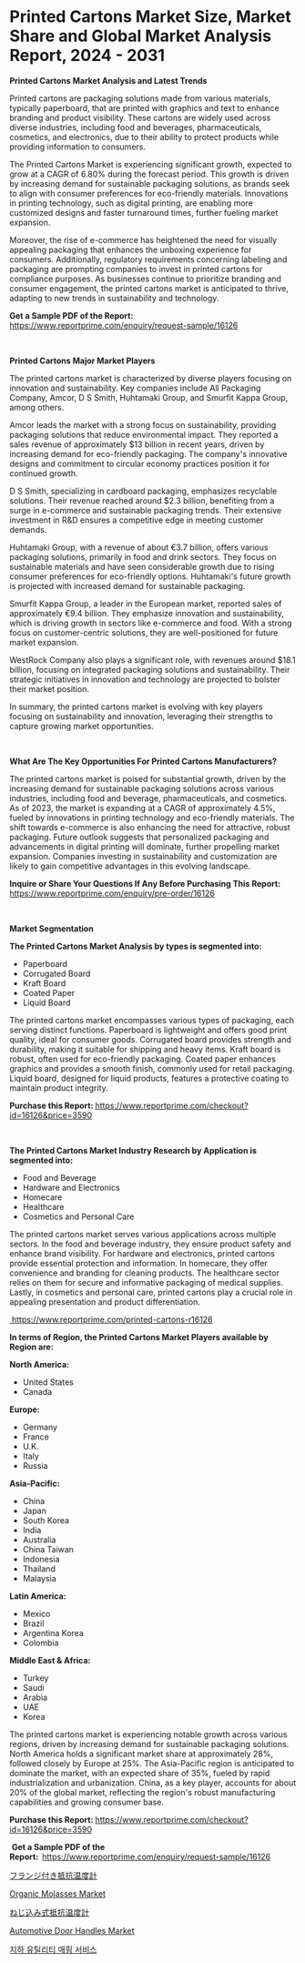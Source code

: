 <p><h1>Printed Cartons Market Size, Market Share and Global Market Analysis Report, 2024 - 2031</h1></p><p><strong>Printed Cartons Market Analysis and Latest Trends</strong></p>
<p><p>Printed cartons are packaging solutions made from various materials, typically paperboard, that are printed with graphics and text to enhance branding and product visibility. These cartons are widely used across diverse industries, including food and beverages, pharmaceuticals, cosmetics, and electronics, due to their ability to protect products while providing information to consumers.</p><p>The Printed Cartons Market is experiencing significant growth, expected to grow at a CAGR of 6.80% during the forecast period. This growth is driven by increasing demand for sustainable packaging solutions, as brands seek to align with consumer preferences for eco-friendly materials. Innovations in printing technology, such as digital printing, are enabling more customized designs and faster turnaround times, further fueling market expansion.</p><p>Moreover, the rise of e-commerce has heightened the need for visually appealing packaging that enhances the unboxing experience for consumers. Additionally, regulatory requirements concerning labeling and packaging are prompting companies to invest in printed cartons for compliance purposes. As businesses continue to prioritize branding and consumer engagement, the printed cartons market is anticipated to thrive, adapting to new trends in sustainability and technology.</p></p>
<p><strong>Get a Sample PDF of the Report:&nbsp;</strong> <a href="https://www.reportprime.com/enquiry/request-sample/16126">https://www.reportprime.com/enquiry/request-sample/16126</a></p>
<p>&nbsp;</p>
<p><strong>Printed Cartons Major Market Players</strong></p>
<p><p>The printed cartons market is characterized by diverse players focusing on innovation and sustainability. Key companies include All Packaging Company, Amcor, D S Smith, Huhtamaki Group, and Smurfit Kappa Group, among others.</p><p>Amcor leads the market with a strong focus on sustainability, providing packaging solutions that reduce environmental impact. They reported a sales revenue of approximately $13 billion in recent years, driven by increasing demand for eco-friendly packaging. The company's innovative designs and commitment to circular economy practices position it for continued growth.</p><p>D S Smith, specializing in cardboard packaging, emphasizes recyclable solutions. Their revenue reached around $2.3 billion, benefiting from a surge in e-commerce and sustainable packaging trends. Their extensive investment in R&D ensures a competitive edge in meeting customer demands.</p><p>Huhtamaki Group, with a revenue of about €3.7 billion, offers various packaging solutions, primarily in food and drink sectors. They focus on sustainable materials and have seen considerable growth due to rising consumer preferences for eco-friendly options. Huhtamaki's future growth is projected with increased demand for sustainable packaging.</p><p>Smurfit Kappa Group, a leader in the European market, reported sales of approximately €9.4 billion. They emphasize innovation and sustainability, which is driving growth in sectors like e-commerce and food. With a strong focus on customer-centric solutions, they are well-positioned for future market expansion.</p><p>WestRock Company also plays a significant role, with revenues around $18.1 billion, focusing on integrated packaging solutions and sustainability. Their strategic initiatives in innovation and technology are projected to bolster their market position.</p><p>In summary, the printed cartons market is evolving with key players focusing on sustainability and innovation, leveraging their strengths to capture growing market opportunities.</p></p>
<p>&nbsp;</p>
<p><strong>What Are The Key Opportunities For Printed Cartons Manufacturers?</strong></p>
<p><p>The printed cartons market is poised for substantial growth, driven by the increasing demand for sustainable packaging solutions across various industries, including food and beverage, pharmaceuticals, and cosmetics. As of 2023, the market is expanding at a CAGR of approximately 4.5%, fueled by innovations in printing technology and eco-friendly materials. The shift towards e-commerce is also enhancing the need for attractive, robust packaging. Future outlook suggests that personalized packaging and advancements in digital printing will dominate, further propelling market expansion. Companies investing in sustainability and customization are likely to gain competitive advantages in this evolving landscape.</p></p>
<p><strong>Inquire or Share Your Questions If Any Before Purchasing This Report:</strong> <a href="https://www.reportprime.com/enquiry/pre-order/16126">https://www.reportprime.com/enquiry/pre-order/16126</a></p>
<p>&nbsp;</p>
<p><strong>Market Segmentation</strong></p>
<p><strong>The Printed Cartons Market Analysis by types is segmented into:</strong></p>
<p><ul><li>Paperboard</li><li>Corrugated Board</li><li>Kraft Board</li><li>Coated Paper</li><li>Liquid Board</li></ul></p>
<p><p>The printed cartons market encompasses various types of packaging, each serving distinct functions. Paperboard is lightweight and offers good print quality, ideal for consumer goods. Corrugated board provides strength and durability, making it suitable for shipping and heavy items. Kraft board is robust, often used for eco-friendly packaging. Coated paper enhances graphics and provides a smooth finish, commonly used for retail packaging. Liquid board, designed for liquid products, features a protective coating to maintain product integrity.</p></p>
<p><strong>Purchase this Report:&nbsp;</strong><a href="https://www.reportprime.com/checkout?id=16126&price=3590">https://www.reportprime.com/checkout?id=16126&price=3590</a></p>
<p>&nbsp;</p>
<p><strong>The Printed Cartons Market Industry Research by Application is segmented into:</strong></p>
<p><ul><li>Food and Beverage</li><li>Hardware and Electronics</li><li>Homecare</li><li>Healthcare</li><li>Cosmetics and Personal Care</li></ul></p>
<p><p>The printed cartons market serves various applications across multiple sectors. In the food and beverage industry, they ensure product safety and enhance brand visibility. For hardware and electronics, printed cartons provide essential protection and information. In homecare, they offer convenience and branding for cleaning products. The healthcare sector relies on them for secure and informative packaging of medical supplies. Lastly, in cosmetics and personal care, printed cartons play a crucial role in appealing presentation and product differentiation.</p></p>
<p><a href="https://www.reportprime.com/printed-cartons-r16126">&nbsp;https://www.reportprime.com/printed-cartons-r16126</a></p>
<p><strong>In terms of Region, the Printed Cartons Market Players available by Region are:</strong></p>
<p>
    <p> <strong> North America: </strong>
        <ul>
            <li>United States</li>
            <li>Canada</li>
        </ul>
        </p> 
    <p> <strong> Europe: </strong>
        <ul>
            <li>Germany</li>
            <li>France</li>
            <li>U.K.</li>
            <li>Italy</li>
            <li>Russia</li>
        </ul>
        </p> 
    <p> <strong> Asia-Pacific: </strong>
        <ul>
            <li>China</li>
            <li>Japan</li>
            <li>South Korea</li>
            <li>India</li>
            <li>Australia</li>
            <li>China Taiwan</li>
            <li>Indonesia</li>
            <li>Thailand</li>
            <li>Malaysia</li>
        </ul>
        </p> 
    <p> <strong> Latin America: </strong>
        <ul>
            <li>Mexico</li>
            <li>Brazil</li>
            <li>Argentina Korea</li>
            <li>Colombia</li>
        </ul>
        </p> 
    <p> <strong> Middle East & Africa: </strong>
        <ul>
            <li>Turkey</li>
            <li>Saudi</li>
            <li>Arabia</li>
            <li>UAE</li>
            <li>Korea</li>
        </ul>
    </p>
    </p>
<p><p>The printed cartons market is experiencing notable growth across various regions, driven by increasing demand for sustainable packaging solutions. North America holds a significant market share at approximately 28%, followed closely by Europe at 25%. The Asia-Pacific region is anticipated to dominate the market, with an expected share of 35%, fueled by rapid industrialization and urbanization. China, as a key player, accounts for about 20% of the global market, reflecting the region's robust manufacturing capabilities and growing consumer base.</p></p>
<p><strong>Purchase this Report: </strong><a href="https://www.reportprime.com/checkout?id=16126&price=3590">https://www.reportprime.com/checkout?id=16126&price=3590</a></p>
<p>&nbsp;<strong>Get a Sample PDF of the Report:&nbsp;&nbsp;</strong><a href="https://www.reportprime.com/enquiry/request-sample/16126">https://www.reportprime.com/enquiry/request-sample/16126</a></p>
<p><strong></strong></p>
<p><p><a href="https://medium.com/@beaudamore/flanged-resistance-thermometers-market-%E3%81%AF-%E3%82%B3%E3%82%B9%E3%83%88%E7%AE%A1%E7%90%86%E3%81%A8%E5%8A%B9%E7%8E%87%E5%90%91%E4%B8%8A%E3%82%92%E5%84%AA%E5%85%88%E3%81%97%E3%81%BE%E3%81%99-%E3%81%95%E3%82%89%E3%81%AB-%E5%A0%B1%E5%91%8A%E6%9B%B8%E3%81%AF%E5%B8%82%E5%A0%B4%E3%81%AE%E9%9C%80%E8%A6%81%E9%9D%A2%E3%81%A8%E4%BE%9B%E7%B5%A6%E9%9D%A2%E3%81%AE%E4%B8%A1%E6%96%B9%E3%82%92%E3%82%AB%E3%83%90%E3%83%BC%E3%81%97%E3%81%A6%E3%81%84%E3%81%BE%E3%81%99-flanged-a9c8fd26a9bf">フランジ付き抵抗温度計</a></p><p><a href="https://medium.com/@erinveum/organic-molasses-market-2024-2031-industry-insights-and-investment-opportunities-e1a5c4be70d4">Organic Molasses Market</a></p><p><a href="https://medium.com/@beaudamore/screw-in-resistance-thermometers-market-%E3%81%AF-%E3%82%B3%E3%82%B9%E3%83%88%E7%AE%A1%E7%90%86%E3%81%A8%E5%8A%B9%E7%8E%87%E5%90%91%E4%B8%8A%E3%82%92%E5%84%AA%E5%85%88%E3%81%97%E3%81%BE%E3%81%99-%E3%81%95%E3%82%89%E3%81%AB-%E5%A0%B1%E5%91%8A%E6%9B%B8%E3%81%AF%E5%B8%82%E5%A0%B4%E3%81%AE%E9%9C%80%E8%A6%81%E9%9D%A2%E3%81%A8%E4%BE%9B%E7%B5%A6%E9%9D%A2%E3%81%AE%E4%B8%A1%E6%96%B9%E3%82%92%E3%82%AB%E3%83%90%E3%83%BC%E3%81%97%E3%81%A6%E3%81%84%E3%81%BE%E3%81%99-7084288babc2">ねじ込み式抵抗温度計</a></p><p><a href="https://issuu.com/reportprime-2/docs/automotive-door-handles-market-size_0dadd16c7a0d30">Automotive Door Handles Market</a></p><p><a href="https://medium.com/@samiahussain82/underground-utilities-mapping-services-market-%EC%9D%98-%EA%B8%80%EB%A1%9C%EB%B2%8C-%EC%8B%9C%EC%9E%A5-%EA%B0%9C%EC%9A%94%EB%8A%94-%EC%A0%84-%EC%84%B8%EA%B3%84-%EB%B0%8F-%EC%A3%BC%EC%9A%94-%EC%8B%9C%EC%9E%A5%EC%9D%98-%EC%82%B0%EC%97%85%EC%97%90-%EC%98%81%ED%96%A5%EC%9D%84-%EB%AF%B8%EC%B9%98%EB%8A%94-%EC%A3%BC%EC%9A%94-%ED%8A%B8%EB%A0%8C%EB%93%9C%EC%97%90-%EB%8C%80%ED%95%9C-31dc894a22c4">지하 유틸리티 매핑 서비스</a></p></p>